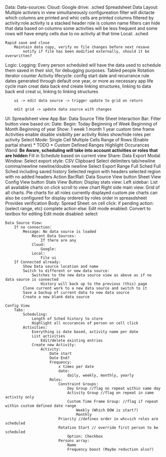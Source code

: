 Data:
    Data-sources:
        Cloud:
            Google drive:
                .sched
        Spreadsheet Data Layout:
            Multiple activiers in view simultaneously
            configureation filter will dictacte which columns are printed and whic cells are printed
            columns filtered by activity:role
            activity is a stacked header
            role is column name
            filters can hide that data based on columns
            some activities will be less frequent and some rows will have empty cells due to no activity at that time
    Local:
        .sched
    
    Rapid save and close
        Maintain data copy, verify no file changes before next resave
            notify if file has been modified externally, should it be overwritten?


Logic:
    Logging:
        Every person scheduled will have the data used to schedule them saved in their slot, for debugging purposes.
            Tabled people
            Rotation iterator counter
    Activity lifecycle:
        config start date and recurrance rule
        dates generated through default one year, or more as necessary
    app life cycle
        main
        creat data back end
        create linking structures, linking to data back end
        creat ui, linking to linking structures

        ui -> edit data source -> trigger update to grid on return

        edit grid -> update data source with changes



UI:
    Spreadsheet view
        App Bar:
            Data Source Title
        Sheet Interaction Bar:
            Filter button view based on:
                Date:
                    Begin:
                        Today
                        Beginning of Week
                        Beginning of Month
                        Beginning of year
                    Show:
                        1 week
                        1 month
                        1 year
                        custom time frame
                Activities
                    enable disable visibility per activity
                Roles
                    show/hide roles per activity
            Select Mode:
                Single Cell
                Multiple Cells
                Range of Rows (Enable partial share)
                * TODO * Custom Defined Ranges
                Highlight Occurances
            Wand:
                **Be Aware, scheduling will take into account activities or roles that are hidden**
                Fill in Schedule based on current view
            Share:
                Data Export Modal Window:
                    Select export style:
                        CSV
                        Clipboard
                    Select delimiters
                        tab/newline
                        comma/newline
                        newline/double newline
                    Select Export Range
                        Full Sched
                        Full Sched including saved history
                        Selected region with headers
                        selected region with no added headers
        Action Bar/Rail:
            Data Source View button
            Sheet View
            Config View button
            Stats View Button:
                Display stats view:
                    Left sidebar:
                        List all available charts
                            on click scroll to view chart
                    Right side main view:
                        Grid of all charts.
                Pie charts for all roles currently displayed
                custom pie charts can also be configured for display
                ordered by roles order in spreasdsheet
                Provides verification
        Body:
            Spread Sheet:
                on cell click:
                    if pending action:
                        (select range, etc) complete action
                    else:
                        Edit mode enabled:
                            Convert to textbox for editing
                        Edit mode disabled:
                            select
    
    Data Source View:
        If no connection:
            Message: No data source is loaded
                Recent Data Sources:
                    If there are any
                Cloud:
                    Google:
                Local:
                    File ui
        If Connected already:
            Show Data source location and name
            Switch to different or new data source:
                Switches to the new data source view as above as if no data source is connected
                    History will back up to the previous (this) page
            Clone current work to a new data source and switch to it
            Save a backup of current data to new data source
            Create a new blank data source

    Config View
        Tabs:
            Scheduling:
                Length of Sched history to store
                Highlight all occurances of person on cell click
            Activities:
                Everything is date based, activity name per date
                List activities
                    Edit/delete existing entries
                Create new Activity:
                    Activity:
                        Date start
                        Date End?
                        Frequency:
                            x times per date
                            date:
                                daily, weekly, monthly, yearly
                        Roles:
                            Constraint Groups:
                                Day Group //flag on repeat within same day
                                Activity Group //flag on repeat in same activity only
                                Custom Time Frame Group: //flag if repeat within custom defined date range
                                    Weekly (Which DOW is start?)
                                    Monthly
                            Priority //defines order in whc=ich roles are scheduled
                            Rotation Start // override first person to be scheduled
                                Option: Checkbox
                            Persons array:
                                Name
                                Frequency boost (Maybe reduction also?)
                
